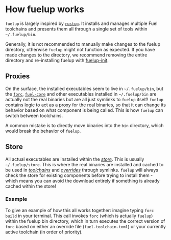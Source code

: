 # How fuelup works

<!-- This section should explain the purpose of fuelup -->
<!-- fuelup:example:start -->
`fuelup` is largely inspired by [`rustup`]. It installs and manages multiple Fuel
toolchains and presents them all through a single set of tools within `~/.fuelup/bin`.
<!-- fuelup:example:end -->

Generally, it is not recommended to manually make changes to the fuelup directory, otherwise `fuelup`
might not function as expected. If you have made changes to the directory, we recommend removing
the entire directory and re-installing fuelup with [fuelup-init].

## Proxies

On the surface, the installed executables seem to live in `~/.fuelup/bin`, but the [`forc`], [`fuel-core`]
and other executables installed in `~/.fuelup/bin` are actually not the real binaries
but are all just symlinks to `fuelup` itself! `fuelup` contains logic to act as a
[proxy] for the real binaries, so that it can change its behavior based on what component
is being called. This is how `fuelup` can switch between toolchains.

A common mistake is to directly move binaries into the `bin` directory, which would
break the behavior of `fuelup`.

## Store

All actual executables are installed within the _[store]_. This is usually `~/.fuelup/store`.
This is where the real binaries are installed and cached to be used in _[toolchains]_
and _[overrides]_ through symlinks. `fuelup` will always check the store for existing components
before trying to install them - which means you can avoid the download entirely if something
is already cached within the store!

### Example

<!-- This section should give an example of how fuelup works -->
<!-- fuelup_example:example:start -->
To give an example of how this all works together: imagine typing `forc build` in your terminal.
This call invokes `forc` (which is actually `fuelup`) within the fuelup bin directory, which in
turn executes the correct version of `forc` based on either an override file (`fuel-toolchain.toml`)
or your currently active toolchain (in order of priority).
<!-- fuelup_example:example:end -->

[fuelup-init]: ../installation/index.md#quickstart
[`rustup`]: https://github.com/rust-lang/rustup
[`forc`]: https://fuellabs.github.io/sway/master/book/forc/index.html
[`fuel-core`]: https://github.com/FuelLabs/fuel-core
[proxy]: proxies.md
[store]: store.md
[toolchains]: toolchains.md
[overrides]: ../overrides.md
